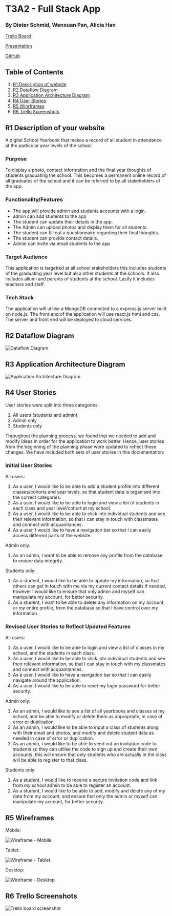 # T3A2 - Full Stack App

### By Dieter Schmid, Wenxuan Pan, Alicia Han

[Trello Board](https://trello.com/b/YU3ggBxC/school-yearbook-app)

[Presentation](./PPT/T3A2-A%20Presentation.pdf)

[GitHub](https://github.com/Dieter1978/T3A2-A)

## Table of Contents

1. [R1 Description of website](#r1-description-of-your-website)
2. [R2 Dataflow Diagram](#r2-dataflow-diagram)
3. [R3 Application Architecture Diagram](#r3-application-architecture-diagram)
4. [R4 User Stories](#r4-user-stories)
5. [R5 Wireframes](#r5-wireframes)
6. [R6 Trello Screenshots](#r6-trello-screenshots)

## R1 Description of your website

A digital School Yearbook that makes a record of all student in attendance at the particular year levels of the school.

### Purpose

To display a photo, contact information and the final year thoughts of students graduating the school. This becomes a permanent online record of all graduates of the school and it can be referred to by all stakeholders of the app.

### Functionality/Features

- The app will provide admin and students accounts with a login.
- admin can add students to the app
- The student can update their details in the app.
- The Admin can upload photos and display them for all students.
- The student can fill out a questionnaire regarding their final thoughts.
- The student can provide contact details.
- Admin can invite via email students to the app

### Target Audience

This application is targetted at all school stakeholders this includes students of the graduating year level but also other students at the schools. It also includes allumi and parents of students at the school. Lastly it includes teachers and staff.

### Tech Stack

The application will utilise a MongoDB connected to a express.js server built on node.js. The front end of the application will use react.js html and css. The server and front end will be deployed to cloud services.

## R2 Dataflow Diagram

![Dataflow Diagram](./Docs/Dataflow%20Diagram.png)

## R3 Application Architecture Diagram

![Application Architecture Diagram](./Docs/Application%20Architecture%20Diagram.png)

## R4 User Stories

User stories were split into three categories:

1. All users (students and admin)
2. Admin only
3. Students only

Throughout the planning process, we found that we needed to add and modify ideas in order for the application to work better. Hence, user stories from the beginning of the planning phase were updated to reflect these changes. We have included both sets of user stories in this documentation:

### Initial User Stories

All users:

1. As a user, I would like to be able to add a student profile into different classes/cohorts and year levels, so that student data is organised into the correct categories.
2. As a user, I would like to be able to login and view a list of students in each class and year level/cohort at my school.
3. As a user, I would like to be able to click into individual students and see their relevant information, so that I can stay in touch with classmates and connect with acquaintances.
4. As a user, I would like to have a navigation bar so that I can easily access different parts of the website.

Admin only:

1. As an admin, I want to be able to remove any profile from the database to ensure data integrity.

Students only:

1. As a student, I would like to be able to update my information, so that others can get in touch with me via my current contact details if needed, however I would like to ensure that only admin and myself can manipulate my account, for better security.
2. As a student, I want to be able to delete any information on my account, or my entire profile, from the database so that I have control over my information.

### Revised User Stories to Reflect Updated Features

All users:

1. As a user, I would like to be able to login and view a list of classes in my school, and the students in each class.
2. As a user, I would like to be able to click into individual students and see their relevant information, so that I can stay in touch with my classmates and connect with acquaintances.
3. As a user, I would like to have a navigation bar so that I can easily navigate around the application.
4. As a user, I would like to be able to reset my login password for better security.

Admin only:

1. As an admin, I would like to see a list of all yearbooks and classes at my school, and be able to modify or delete them as appropriate, in case of error or duplication.
2. As an admin, I would like to be able to input a class of students along with their email and photos, and modify and delete student data as needed in case of error or duplication.
3. As an admin, I would like to be able to send out an invitation code to students so they can utilise the code to sign up and create their own accounts, this will ensure that only students who are actually in the class will be able to register to that class.

Students only:

1. As a student, I would like to receive a secure invitation code and link from my school admin to be able to register an account.
2. As a student, I would like to be able to add, modify and delete any of my data from my account, and ensure that only the admin or myself can manipulate my account, for better security.

## R5 Wireframes

Mobile:

![Wireframe - Mobile](./Docs/Yearbook%20wireframes%20-%20mobile.png)

Tablet:

![Wireframe - Tablet](./Docs/Yearbook%20wireframes%20-%20tablet.png)

Desktop:

![Wireframe - Desktop](./Docs/Yearbook%20wireframes%20-%20desktop.png)

## R6 Trello Screenshots

![Trello board screenshot](./Docs/Trello%2019%20Aug.png)
